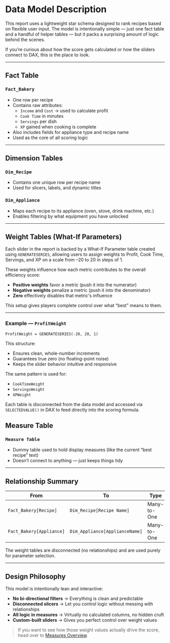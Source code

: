 # Data Model Description

This report uses a lightweight star schema designed to rank recipes based on flexible user input. The model is intentionally simple — just one fact table and a handful of helper tables — but it packs a surprising amount of logic behind the scenes.

If you’re curious about how the score gets calculated or how the sliders connect to DAX, this is the place to look.

---

## Fact Table

### `Fact_Bakery`
- One row per recipe  
- Contains raw attributes:  
  - `Income` and `Cost` → used to calculate profit  
  - `Cook Time` in minutes  
  - `Servings` per dish  
  - `XP` gained when cooking is complete  
- Also includes fields for appliance type and recipe name  
- Used as the core of all scoring logic  

---

## Dimension Tables

### `Dim_Recipe`
- Contains one unique row per recipe name  
- Used for slicers, labels, and dynamic titles  

### `Dim_Appliance`
- Maps each recipe to its appliance (oven, stove, drink machine, etc.)  
- Enables filtering by what equipment you have unlocked  

---

## Weight Tables (What-If Parameters)

Each slider in the report is backed by a What-If Parameter table created using `GENERATESERIES`, allowing users to assign weights to Profit, Cook Time, Servings, and XP on a scale from –20 to 20 in steps of 1.

These weights influence how each metric contributes to the overall efficiency score:
- **Positive weights** favor a metric (push it into the numerator)
- **Negative weights** penalize a metric (push it into the denominator)
- **Zero** effectively disables that metric's influence

This setup gives players complete control over what “best” means to them.

---

### Example — `ProfitWeight`

```DAX
ProfitWeight = GENERATESERIES(-20, 20, 1)
```

This structure:
- Ensures clean, whole-number increments
- Guarantees true zero (no floating-point noise)
- Keeps the slider behavior intuitive and responsive

The same pattern is used for:
- `CookTimeWeight`
- `ServingsWeight`
- `XPWeight`

Each table is disconnected from the data model and accessed via `SELECTEDVALUE()` in DAX to feed directly into the scoring formula.

## Measure Table

### `Measure Table`
- Dummy table used to hold display measures (like the current “best recipe” text)  
- Doesn’t connect to anything — just keeps things tidy

---

## Relationship Summary

| From                      | To                             | Type         | Direction |
|---------------------------|----------------------------------|--------------|-----------|
| `Fact_Bakery[Recipe]`     | `Dim_Recipe[Recipe Name]`       | Many-to-One  | Single     |
| `Fact_Bakery[Appliance]`  | `Dim_Appliance[ApplianceName]`  | Many-to-One  | Single     |

The weight tables are disconnected (no relationships) and are used purely for parameter selection.

---

## Design Philosophy

This model is intentionally lean and interactive:

- **No bi-directional filters** → Everything is clean and predictable  
- **Disconnected slicers** → Let you control logic without messing with relationships  
- **All logic in measures** → Virtually no calculated columns, no hidden cruft  
- **Custom-built sliders** → Gives you perfect control over weight values

> If you want to see how those weight values actually drive the score, head over to [Measures Overview](./measures_overview.md).
